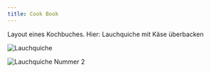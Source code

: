 ```yaml
---
title: Cook Book
---
```


Layout eines Kochbuches. Hier: Lauchquiche mit Käse überbacken

![Lauchquiche](img/lauchquiche_mockup.jpg)

![Lauchquiche Nummer 2](img/lauchquiche_mockup_2.jpg)